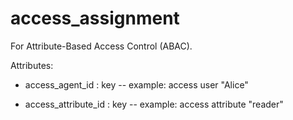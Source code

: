 # access_assignment

For Attribute-Based Access Control (ABAC).

Attributes:

* access_agent_id : key -- example: access user "Alice"

* access_attribute_id : key -- example: access attribute "reader"

